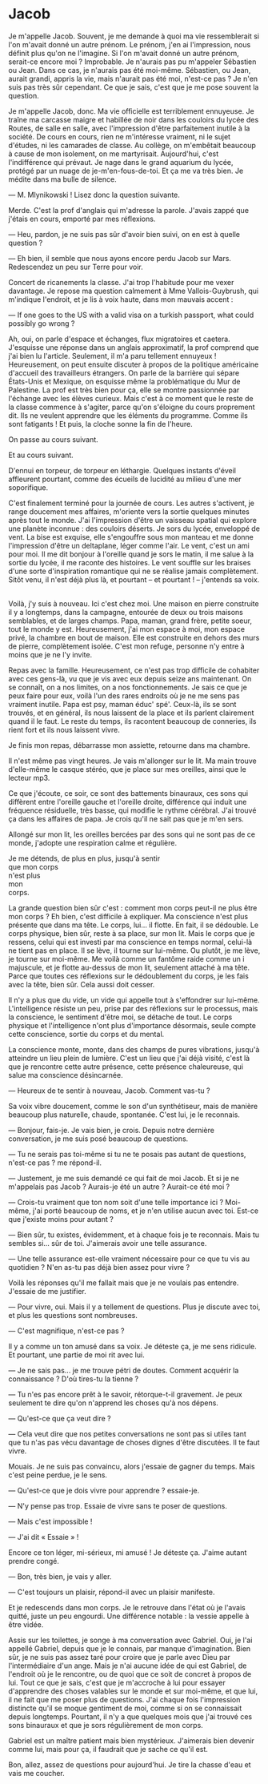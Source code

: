 # Jacob

Je m'appelle Jacob.
Souvent, je me demande à quoi ma vie ressemblerait si l'on m'avait donné un autre prénom.
Le prénom, j'en ai l'impression, nous définit plus qu'on ne l'imagine.
Si l'on m'avait donné un autre prénom, serait-ce encore moi ? Improbable.
Je n'aurais pas pu m'appeler Sébastien ou Jean.
Dans ce cas, je n'aurais pas été moi-même.
Sébastien, ou Jean, aurait grandi, appris la vie, mais n'aurait pas été moi, n'est-ce pas ?
Je n'en suis pas très sûr cependant.
Ce que je sais, c'est que je me pose souvent la question.

Je m'appelle Jacob, donc.
Ma vie officielle est terriblement ennuyeuse.
Je traîne ma carcasse maigre et habillée de noir dans les couloirs du lycée des Routes, de salle en salle, avec l'impression d'être parfaitement inutile à la société.
De cours en cours, rien ne m'intéresse vraiment, ni le sujet d'études, ni les camarades de classe.
Au collège, on m'embêtait beaucoup à cause de mon isolement, on me martyrisait.
Aujourd'hui, c'est l'indifférence qui prévaut.
Je nage dans le grand aquarium du lycée, protégé par un nuage de je-m'en-fous-de-toi.
Et ça me va très bien.
Je médite dans ma bulle de silence.

— M. Mlynikowski ! Lisez donc la question suivante.

Merde. C'est la prof d'anglais qui m'adresse la parole.
J'avais zappé que j'étais en cours, emporté par mes réflexions.

— Heu, pardon, je ne suis pas sûr d'avoir bien suivi, on en est à quelle question ?

— Eh bien, il semble que nous ayons encore perdu Jacob sur Mars. Redescendez un peu sur Terre pour voir.

Concert de ricanements la classe.
J'ai trop l'habitude pour me vexer davantage.
Je repose ma question calmement à Mme Vallois-Guybrush, qui m'indique l'endroit, et je lis à voix haute, dans mon mauvais accent :

— If one goes to the US with a valid visa on a turkish passport, what could possibly go wrong ?

Ah, oui, on parle d'espace et échanges, flux migratoires et caetera.
J'esquisse une réponse dans un anglais approximatif, la prof comprend que j'ai bien lu l'article.
Seulement, il m'a paru tellement ennuyeux !
Heureusement, on peut ensuite discuter à propos de la politique américaine d'accueil des travailleurs étrangers.
On parle de la barrière qui sépare États-Unis et Mexique, on esquisse même la problématique du Mur de Palestine.
La prof est très bien pour ça, elle se montre passionnée par l'échange avec les élèves curieux.
Mais c'est à ce moment que le reste de la classe commence à s'agiter, parce qu'on s'éloigne du cours proprement dit.
Ils ne veulent apprendre que les éléments du programme.
Comme ils sont fatigants !
Et puis, la cloche sonne la fin de l'heure.

On passe au cours suivant.

Et au cours suivant.

D'ennui en torpeur, de torpeur en léthargie. Quelques instants d'éveil affleurent pourtant, comme des écueils de lucidité au milieu d'une mer soporifique.

C'est finalement terminé pour la journée de cours.
Les autres s'activent, je range doucement mes affaires, m'oriente vers la sortie quelques minutes après tout le monde.
J'ai l'impression d'être un vaisseau spatial qui explore une planète inconnue : des couloirs déserts.
Je sors du lycée, enveloppé de vent.
La bise est exquise, elle s'engouffre sous mon manteau et me donne l'impression d'être un deltaplane, léger comme l'air.
Le vent, c'est un ami pour moi.
Il me dit bonjour à l'oreille quand je sors le matin, il me salue à la sortie du lycée, il me raconte des histoires.
Le vent souffle sur les braises d'une sorte d'inspiration romantique qui ne se réalise jamais complètement.
Sitôt venu, il n'est déjà plus là, et pourtant – et pourtant ! – j'entends sa voix.<br /><br />

Voilà, j'y suis à nouveau. Ici c'est chez moi. Une maison en pierre construite il y a longtemps, dans la campagne, entourée de deux ou trois maisons semblables, et de larges champs. Papa, maman, grand frère, petite soeur, tout le monde y est. Heureusement, j'ai mon espace à moi, mon espace privé, la chambre en bout de maison. Elle est construite en dehors des murs de pierre, complètement isolée. C'est mon refuge, personne n'y entre à moins que je ne l'y invite.

Repas avec la famille.
Heureusement, ce n'est pas trop difficile de cohabiter avec ces gens-là, vu que je vis avec eux depuis seize ans maintenant. On se connaît, on a nos limites, on a nos fonctionnements.
Je sais ce que je peux faire pour eux, voilà l'un des rares endroits où je ne me sens pas vraiment inutile.
Papa est psy, maman éduc' spé'.
Ceux-là, ils se sont trouvés, et en général, ils nous laissent de la place et ils parlent clairement quand il le faut.
Le reste du temps, ils racontent beaucoup de conneries, ils rient fort et ils nous laissent vivre.

Je finis mon repas, débarrasse mon assiette, retourne dans ma chambre.

Il n'est même pas vingt heures.
Je vais m'allonger sur le lit.
Ma main trouve d'elle-même le casque stéréo, que je place sur mes oreilles, ainsi que le lecteur mp3.

Ce que j'écoute, ce soir, ce sont des battements binauraux, ces sons qui diffèrent entre l'oreille gauche et l'oreille droite, différence qui induit une fréquence résiduelle, très basse, qui modifie le rythme cérébral.
J'ai trouvé ça dans les affaires de papa.
Je crois qu'il ne sait pas que je m'en sers.

Allongé sur mon lit, les oreilles bercées par des sons qui ne sont pas de ce monde, j'adopte une respiration calme et régulière.

Je me détends, de plus en plus, jusqu'à sentir  
que mon corps  
n'est plus  
mon  
corps.  

La grande question bien sûr c'est : comment mon corps peut-il ne plus être mon corps ?
Eh bien, c'est difficile à expliquer.
Ma conscience n'est plus présente que dans ma tête.
Le corps, lui... il flotte.
En fait, il se dédouble.
Le corps physique, bien sûr, reste à sa place, sur mon lit.
Mais le corps que je ressens, celui qui est investi par ma conscience en temps normal, celui-là ne tient pas en place.
Il se lève, il tourne sur lui-même.
Ou plutôt, je me lève, je tourne sur moi-même.
Me voilà comme un fantôme raide comme un i majuscule, et je flotte au-dessus de mon lit, seulement attaché à ma tête.
Parce que toutes ces réflexions sur le dédoublement du corps, je les fais avec la tête, bien sûr.
Cela aussi doit cesser.

Il n'y a plus que du vide, un vide qui appelle tout à s'effondrer sur lui-même.
L'intelligence résiste un peu, prise par des réflexions sur le processus, mais la conscience, le sentiment d'être moi, se détache de tout.
Le corps physique et l'intelligence n'ont plus d'importance désormais, seule compte cette conscience, sortie du corps et du mental.

La conscience monte, monte, dans des champs de pures vibrations, jusqu'à atteindre un lieu plein de lumière.
C'est un lieu que j'ai déjà visité, c'est là que je rencontre cette autre présence, cette présence chaleureuse, qui salue ma conscience désincarnée.

— Heureux de te sentir à nouveau, Jacob. Comment vas-tu ?

Sa voix vibre doucement, comme le son d'un synthétiseur, mais de manière beaucoup plus naturelle, chaude, spontanée.
C'est lui, je le reconnais.

— Bonjour, fais-je. Je vais bien, je crois. Depuis notre dernière conversation, je me suis posé beaucoup de questions.

— Tu ne serais pas toi-même si tu ne te posais pas autant de questions, n'est-ce pas ? me répond-il.

— Justement, je me suis demandé ce qui fait de moi Jacob. Et si je ne m'appelais pas Jacob ? Aurais-je été un autre ? Aurait-ce été moi ?

— Crois-tu vraiment que ton nom soit d'une telle importance ici ? Moi-même, j'ai porté beaucoup de noms, et je n'en utilise aucun avec toi. Est-ce que j'existe moins pour autant ?

— Bien sûr, tu existes, évidemment, et à chaque fois je te reconnais. Mais tu sembles si... sûr de toi. J'aimerais avoir une telle assurance.

— Une telle assurance est-elle vraiment nécessaire pour ce que tu vis au quotidien ? N'en as-tu pas déjà bien assez pour vivre ?

Voilà les réponses qu'il me fallait mais que je ne voulais pas entendre. J'essaie de me justifier.

— Pour vivre, oui. Mais il y a tellement de questions. Plus je discute avec toi, et plus les questions sont nombreuses.

— C'est magnifique, n'est-ce pas ?

Il y a comme un ton amusé dans sa voix.
Je déteste ça, je me sens ridicule.
Et pourtant, une partie de moi rit avec lui.

— Je ne sais pas... je me trouve pétri de doutes. Comment acquérir la connaissance ? D'où tires-tu la tienne ?

— Tu n'es pas encore prêt à le savoir, rétorque-t-il gravement. Je peux seulement te dire qu'on n'apprend les choses qu'à nos dépens.

— Qu'est-ce que ça veut dire ?

— Cela veut dire que nos petites conversations ne sont pas si utiles tant que tu n'as pas vécu davantage de choses dignes d'être discutées. Il te faut vivre.

Mouais. Je ne suis pas convaincu, alors j'essaie de gagner du temps.
Mais c'est peine perdue, je le sens.

— Qu'est-ce que je dois vivre pour apprendre ? essaie-je.

— N'y pense pas trop. Essaie de vivre sans te poser de questions.

— Mais c'est impossible !

— J'ai dit « Essaie » !

Encore ce ton léger, mi-sérieux, mi amusé ! Je déteste ça. J'aime autant prendre congé.

— Bon, très bien, je vais y aller.

— C'est toujours un plaisir, répond-il avec un plaisir manifeste.

Et je redescends dans mon corps. Je le retrouve dans l'état où je l'avais quitté, juste un peu engourdi.
Une différence notable : la vessie appelle à être vidée.

Assis sur les toilettes, je songe à ma conversation avec Gabriel.
Oui, je l'ai appellé Gabriel, depuis que je le connais, par manque d'imagination.
Bien sûr, je ne suis pas assez taré pour croire que je parle avec Dieu par l'intermédiaire d'un ange.
Mais je n'ai aucune idée de qui est Gabriel, de l'endroit où je le rencontre, ou de quoi que ce soit de concret à propos de lui.
Tout ce que je sais, c'est que je m'accroche à lui pour essayer d'apprendre des choses valables sur le monde et sur moi-même, et que lui, il ne fait que me poser plus de questions.
J'ai chaque fois l'impression distincte qu'il se moque gentiment de moi, comme si on se connaissait depuis longtemps.
Pourtant, il n'y a que quelques mois que j'ai trouvé ces sons binauraux et que je sors régulièrement de mon corps.

Gabriel est un maître patient mais bien mystérieux.
J'aimerais bien devenir comme lui, mais pour ça, il faudrait que je sache ce qu'il est.

Bon, allez, assez de questions pour aujourd'hui. Je tire la chasse d'eau et vais me coucher.
